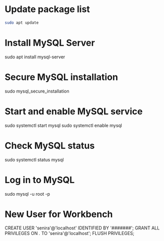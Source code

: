 # Update package list
```bash 
sudo apt update
```

# Install MySQL Server
sudo apt install mysql-server

# Secure MySQL installation
sudo mysql_secure_installation

# Start and enable MySQL service
sudo systemctl start mysql
sudo systemctl enable mysql

# Check MySQL status
sudo systemctl status mysql

# Log in to MySQL
sudo mysql -u root -p

# New User for Workbench
CREATE USER 'senira'@'localhost' IDENTIFIED BY '#######';
GRANT ALL PRIVILEGES ON *.* TO 'senira'@'localhost';
FLUSH PRIVILEGES;
